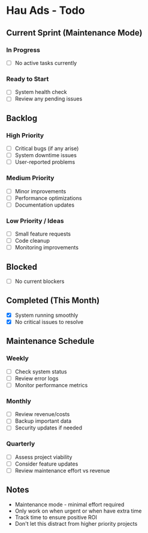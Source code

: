 # Hau Ads - Todo

## Current Sprint (Maintenance Mode)
### In Progress
- [ ] No active tasks currently

### Ready to Start
- [ ] System health check
- [ ] Review any pending issues

## Backlog
### High Priority
- [ ] Critical bugs (if any arise)
- [ ] System downtime issues
- [ ] User-reported problems

### Medium Priority
- [ ] Minor improvements
- [ ] Performance optimizations
- [ ] Documentation updates

### Low Priority / Ideas
- [ ] Small feature requests
- [ ] Code cleanup
- [ ] Monitoring improvements

## Blocked
- [ ] No current blockers

## Completed (This Month)
- [x] System running smoothly
- [x] No critical issues to resolve

## Maintenance Schedule
### Weekly
- [ ] Check system status
- [ ] Review error logs
- [ ] Monitor performance metrics

### Monthly
- [ ] Review revenue/costs
- [ ] Backup important data
- [ ] Security updates if needed

### Quarterly  
- [ ] Assess project viability
- [ ] Consider feature updates
- [ ] Review maintenance effort vs revenue

## Notes
- Maintenance mode - minimal effort required
- Only work on when urgent or when have extra time
- Track time to ensure positive ROI
- Don't let this distract from higher priority projects